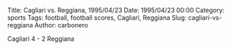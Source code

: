 Title: Cagliari vs. Reggiana, 1995/04/23
Date: 1995/04/23 00:00
Category: sports
Tags: football, football scores, Cagliari, Reggiana
Slug: cagliari-vs-reggiana
Author: carbonero


Cagliari 4 - 2 Reggiana
